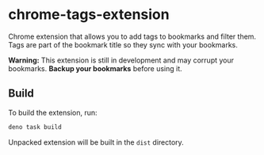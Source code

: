 # chrome-tags-extension

Chrome extension that allows you to add tags to bookmarks and filter them. Tags
are part of the bookmark title so they sync with your bookmarks.

**Warning:** This extension is still in development and may corrupt your
bookmarks. **Backup your bookmarks** before using it.

## Build

To build the extension, run:

```bash
deno task build
```

Unpacked extension will be built in the `dist` directory.
